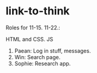 # link-to-think

Roles for 11-15. 11-22.: 

HTML and CSS. JS 
1. Paean: Log in stuff, messages.
2. Win: Search page.
3. Sophie: Research app.
